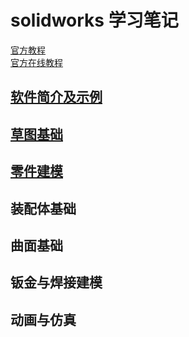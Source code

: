 # solidworks 学习笔记  

[官方教程](../../res/images/introsw.pdf)  
[官方在线教程](https://help.solidworks.com/2019/chinese-simplified/SolidWorks/sldworks/r_welcome_sw_online_help.htm)  

## [软件简介及示例](instrosw.md)    

## [草图基础](caotu.md)  

## [零件建模](lingjian.md)   

## 装配体基础  

## 曲面基础  

## 钣金与焊接建模  

## 动画与仿真  